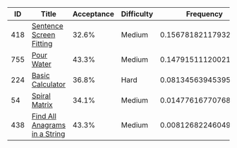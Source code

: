 |ID|Title|Acceptance|Difficulty|Frequency|
|----|-----|----|---|---|
|418|[Sentence Screen Fitting]( https://leetcode.com/problems/sentence-screen-fitting)|32.6%|Medium|0.1567818211793266|
|755|[Pour Water]( https://leetcode.com/problems/pour-water)|43.3%|Medium|0.14791511120021605|
|224|[Basic Calculator]( https://leetcode.com/problems/basic-calculator)|36.8%|Hard|0.0813456394539524|
|54|[Spiral Matrix]( https://leetcode.com/problems/spiral-matrix)|34.1%|Medium|0.014776167707688753|
|438|[Find All Anagrams in a String]( https://leetcode.com/problems/find-all-anagrams-in-a-string)|43.3%|Medium|0.008126822460497498|

